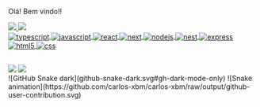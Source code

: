 Olá! Bem vindo!!

<div display="inline-block">
  <a href="https://github.com/Carlos-xbm">
  <img height="150vw" src="https://github-readme-stats.vercel.app/api?username=Carlos-xbm&show_icons=true&theme=tokyonight&include_all_commits=true&count_private=true"/>
  <img height="150vw" src="https://github-readme-stats.vercel.app/api/top-langs/?username=Carlos-xbm&layout=compact&langs_count=7&theme=tokyonight"/>
</div>
  
<div>
  <img align="center" height="30" width="40" alt="typescript" src="https://cdn.jsdelivr.net/gh/devicons/devicon/icons/typescript/typescript-plain.svg" />
  <img align="center" height="30" width="40" alt="javascript" src="https://cdn.jsdelivr.net/gh/devicons/devicon/icons/javascript/javascript-original.svg" />
  <img align="center" height="30" width="40" alt="react" src="https://cdn.jsdelivr.net/gh/devicons/devicon/icons/react/react-original-wordmark.svg" />
  <img align="center" height="30" width="40" alt="next" src="https://cdn.jsdelivr.net/gh/devicons/devicon/icons/nextjs/nextjs-line.svg" />
  <img align="center" height="30" width="40" alt="nodejs" src="https://cdn.jsdelivr.net/gh/devicons/devicon/icons/nodejs/nodejs-original.svg" />
  <img align="center" height="30" width="40" alt="nest" src="https://cdn.jsdelivr.net/gh/devicons/devicon/icons/nestjs/nestjs-plain.svg" />
  <img align="center" height="30" width="40" alt="express" src="https://cdn.jsdelivr.net/gh/devicons/devicon/icons/express/express-original.svg" />
  <img align="center" height="30" width="40" alt="html5" src="https://cdn.jsdelivr.net/gh/devicons/devicon/icons/html5/html5-original.svg" />
  <img align="center" height="30" width="40" alt="css" src="https://cdn.jsdelivr.net/gh/devicons/devicon/icons/css3/css3-original.svg" />
</div>

##

<div>
  <a href="mailto:carloseduardoedu.carlos@hotmail.com" target="_blank"><img src="https://img.shields.io/badge/%40-E--mail-blue?style=for-the-badge&logoColor=white"></a>
  <a href="https://www.linkedin.com/in/carlos-eduardo-carvalho-7b052b1b5/" target="_blank"><img src="https://img.shields.io/badge/LinkedIn-0077B5?style=for-the-badge&logo=linkedin&logoColor=white"></a>
</div>
![GitHub Snake dark](github-snake-dark.svg#gh-dark-mode-only)
![Snake animation](https://github.com/carlos-xbm/carlos-xbm/raw/output/github-user-contribution.svg)
